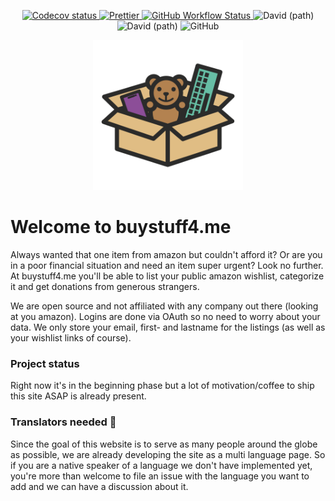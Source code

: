 <p align='center'>
    <a href="https://codecov.io/gh/Enubia/buystuff4.me">
        <img src="https://codecov.io/gh/Enubia/buystuff4.me/branch/master/graph/badge.svg?token=I6Hhq5l4C3" alt="Codecov status">
    </a>
    <a href="https://github.com/prettier/prettier">
        <img src="https://img.shields.io/badge/code_style-prettier-ff69b4.svg?style=flat-square" alt="Prettier">
    </a>
    <a href="https://img.shields.io/github/workflow/status/enubia/buystuff4.me/Run%20build%20and%20test%20pipeline">
        <img alt="GitHub Workflow Status" src="https://img.shields.io/github/workflow/status/enubia/buystuff4.me/Run%20build%20and%20test%20pipeline?style=flat-square">
    </a>
    <img alt="David (path)" src="https://img.shields.io/david/enubia/buystuff4.me?label=api%20dependencies&path=api&style=flat-square">
    <img alt="David (path)" src="https://img.shields.io/david/enubia/buystuff4.me?label=frontend%20dependencies&path=frontend&style=flat-square">
    <img alt="GitHub" src="https://img.shields.io/github/license/enubia/buystuff4.me?style=flat-square">
</p>
<p align='center'>
    <img height=240 src="./frontend/assets/svg/logo.svg" alt="Logo">
</p>

# Welcome to buystuff4.me

Always wanted that one item from amazon but couldn't afford it? Or are you in a poor financial situation and need an
item super urgent? Look no further. At buystuff4.me you'll be able to list your public amazon wishlist, categorize it
and get donations from generous strangers.

We are open source and not affiliated with any company out there (looking at you amazon). Logins are done via OAuth so
no need to worry about your data. We only store your email, first- and lastname for the listings (as well as your
wishlist links of course).

### Project status

Right now it's in the beginning phase but a lot of motivation/coffee to ship this site ASAP is already present.

### Translators needed 📝
Since the goal of this website is to serve as many people around the globe as possible, we are already developing the site as a multi language page.
So if you are a native speaker of a language we don't have implemented yet, you're more than welcome to file an issue with the language you want to add and we can have a discussion about it.
